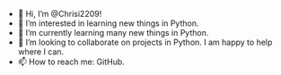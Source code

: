 - 👋 Hi, I’m @Chrisi2209!
- 👀 I’m interested in learning new things in Python.
- 🌱 I’m currently learning many new things in Python.
- 💞️ I’m looking to collaborate on projects in Python. I am happy to help where I can.
- 📫 How to reach me: GitHub.

